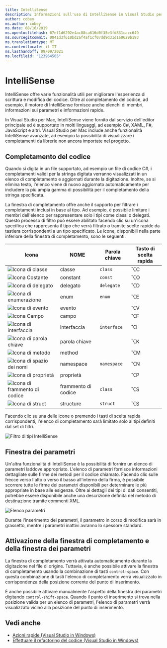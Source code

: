 ```yaml
---
title: IntelliSense
description: Informazioni sull'uso di IntelliSense in Visual Studio per Mac
author: cobey
ms.author: cobey
ms.date: 08/16/2019
ms.openlocfilehash: 07ef1d6292e4ac88ca616d0f35e3fd831cacc649
ms.sourcegitcommit: 0841d3f610bd2af4af1cf07dd9d31d1e0629b193
ms.translationtype: MT
ms.contentlocale: it-IT
ms.lasthandoff: 09/09/2021
ms.locfileid: "123964565"
---
```

# <a name="intellisense"></a>IntelliSense

IntelliSense offre varie funzionalità utili per migliorare l'esperienza di scrittura e modifica del codice. Oltre al completamento del codice, ad esempio, il motore di IntelliSense fornisce anche elenchi di membri, informazioni sui parametri e informazioni rapide.

In Visual Studio per Mac, IntelliSense viene fornito dal servizio dell'editor principale ed è supportato in molti linguaggi, ad esempio C#, XAML, F#, JavaScript e altri. Visual Studio per Mac include anche funzionalità IntelliSense avanzate, ad esempio la possibilità di visualizzare i completamenti da librerie non ancora importate nel progetto.

## <a name="code-completion"></a>Completamento del codice

Quando si digita in un file supportato, ad esempio un file di codice C#, i completamenti validi per la stringa digitata verranno visualizzati in un elenco di completamento e aggiornati durante la digitazione. Inoltre, se si elimina testo, l'elenco viene di nuovo aggiornato automaticamente per includere la più ampia gamma di possibilità per il completamento della stringa specificata. 

La finestra di completamento offre anche il supporto per filtrare i completamenti inclusi in base al tipo. Ad esempio, è possibile limitare i membri dell'elenco per rappresentare solo i tipi come classi o delegati. Questo processo di filtro può essere abilitato facendo clic su un'icona specifica che rappresenta il tipo che verrà filtrato o tramite scelte rapide da tastiera corrispondenti a un tipo specificato. Le icone, disponibili nella parte inferiore della finestra di completamento, sono le seguenti:

| Icona                         | NOME          | Parola chiave    | Tasto di scelta rapida |
| -----------------------------|---------------| -----------|--------|
| ![Icona di classe](media/classes-icon.png)  | classe         | `class`    |  ⌥C
| ![Icona Costante](media/constant-icon.png) | constant      | `const`    |  ⌥O
| ![Icona di delegato](media/delegate-icon.png) | delegato      | `delegate` |  ⌥D
| ![Icona di enumerazione](media/enums-icon.png)    | enum          | `enum`     |  ⌥E
| ![Icona di evento](media/event-icon.png)    | evento         |            |  ⌥V
| ![Icona Campo](media/fields-icon.png)   | campo         |            |  ⌥F
| ![Icona di interfaccia](media/interface-icon.png)| interfaccia     | `interface`|  ⌥I
| ![Icona di parola chiave](media/keyword-icon.png)  | parola chiave       |            |  ⌥K
| ![Icona di metodo](media/method-icon.png)   | method        |            |  ⌥M
| ![Icona di spazio dei nomi](media/namespace-icon.png)| namespace     | `namespace`|  ⌥N
| ![Icona di proprietà](media/props-icon.png)    | proprietà      |            |  ⌥P
| ![Icona di frammento di codice](media/snippet-icon.png)  | frammento di codice       | `class`    |  ⌥S
| ![Icona di struct](media/struct-icon.png)   | structure     | `struct`   |  ⌥S

Facendo clic su una delle icone o premendo i tasti di scelta rapida corrispondenti, l'elenco di completamento sarà limitato solo ai tipi definiti dal set di filtri.  

![Filtro di tipi IntelliSense](media/intellisense-typefiltering.gif)

## <a name="parameter-window"></a>Finestra dei parametri

Un'altra funzionalità di IntelliSense è la possibilità di fornire un elenco di parametri laddove appropriato. L'elenco di parametri fornisce informazioni dettagliate sulle firme dei metodi per il codice chiamato. Facendo clic sulle frecce verso l'alto o verso il basso all'interno della firma, è possibile scorrere tutte le firme dei parametri disponibili per determinare le più appropriate in base alle esigenze. Oltre ai dettagli dei tipi di dati consentiti, potrebbe essere disponibile anche una descrizione definita nel metodo di destinazione tramite commenti XML.

![Elenco parametri](media/intellisense-parameter.png)

Durante l'inserimento dei parametri, il parametro in corso di modifica sarà in grassetto, mentre i parametri inattivi avranno lo spessore standard. 


## <a name="triggering-completion-window-and-parameter-window"></a>Attivazione della finestra di completamento e della finestra dei parametri

La finestra di completamento verrà attivata automaticamente durante la digitazione nel file di origine. Tuttavia, è anche possibile attivare la finestra di completamento usando la combinazione di tasti `control-space`. Con questa combinazione di tasti l'elenco di completamento verrà visualizzato in corrispondenza della posizione corrente del punto di inserimento. 

È anche possibile attivare manualmente l'aspetto della finestra dei parametri digitando `control-shift-space`. Quando il punto di inserimento si trova nella posizione valida per un elenco di parametri, l'elenco di parametri verrà visualizzato vicino alla posizione del punto di inserimento.

## <a name="see-also"></a>Vedi anche

- [Azioni rapide (Visual Studio in Windows)](/visualstudio/ide/quick-actions)
- [Effettuare il refactoring del codice (Visual Studio in Windows)](/visualstudio/ide/refactoring-in-visual-studio)
